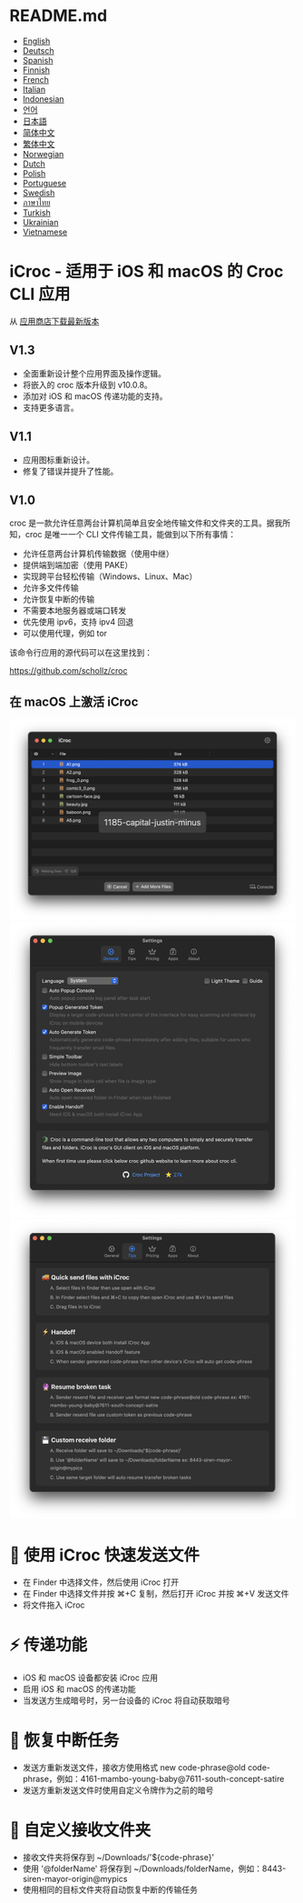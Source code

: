 # README.md
- [English](README.md)
- [Deutsch](README.de.md)
- [Spanish](README.es.md)
- [Finnish](README.fi.md)
- [French](README.fr.md)
- [Italian](README.it.md)
- [Indonesian](README.id.md)
- [언어](README.ko.md)
- [日本語](README.ja.md)
- [简体中文](README.zh_cn.md)
- [繁体中文](README.zh_tw.md)
- [Norwegian](README.nb.md)
- [Dutch](README.nl.md)
- [Polish](README.pl.md)
- [Portuguese](README.pt.md)
- [Swedish](README.sv.md)
- [ภาษาไทย](README.th.md)
- [Turkish](README.tr.md)
- [Ukrainian](README.uk.md)
- [Vietnamese](README.vi.md)

# iCroc - 适用于 iOS 和 macOS 的 Croc CLI 应用

从 [应用商店下载最新版本](https://apps.apple.com/us/app/id6444355962)

V1.3
---
- 全面重新设计整个应用界面及操作逻辑。
- 将嵌入的 croc 版本升级到 v10.0.8。
- 添加对 iOS 和 macOS 传递功能的支持。
- 支持更多语言。

V1.1
---
- 应用图标重新设计。
- 修复了错误并提升了性能。

V1.0
---
croc 是一款允许任意两台计算机简单且安全地传输文件和文件夹的工具。据我所知，croc 是唯一一个 CLI 文件传输工具，能做到以下所有事情：

- 允许任意两台计算机传输数据（使用中继）
- 提供端到端加密（使用 PAKE）
- 实现跨平台轻松传输（Windows、Linux、Mac）
- 允许多文件传输
- 允许恢复中断的传输
- 不需要本地服务器或端口转发
- 优先使用 ipv6，支持 ipv4 回退
- 可以使用代理，例如 tor

该命令行应用的源代码可以在这里找到：

https://github.com/schollz/croc

## 在 macOS 上激活 iCroc
![macOS-iCroc-1](images/macos1.png)
![macOS-iCroc-2](images/macos2.png)
![macOS-iCroc-3](images/macos3.png)

# 🚚 使用 iCroc 快速发送文件
- 在 Finder 中选择文件，然后使用 iCroc 打开
- 在 Finder 中选择文件并按 ⌘+C 复制，然后打开 iCroc 并按 ⌘+V 发送文件
- 将文件拖入 iCroc

# ⚡ 传递功能
- iOS 和 macOS 设备都安装 iCroc 应用
- 启用 iOS 和 macOS 的传递功能
- 当发送方生成暗号时，另一台设备的 iCroc 将自动获取暗号

# 🔮 恢复中断任务
- 发送方重新发送文件，接收方使用格式 new code-phrase@old code-phrase，例如：4161-mambo-young-baby@7611-south-concept-satire
- 发送方重新发送文件时使用自定义令牌作为之前的暗号

# 💾 自定义接收文件夹
- 接收文件夹将保存到 ~/Downloads/'${code-phrase}'
- 使用 '@folderName' 将保存到 ~/Downloads/folderName，例如：8443-siren-mayor-origin@mypics
- 使用相同的目标文件夹将自动恢复中断的传输任务